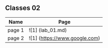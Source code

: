 ## Classes 02


| Name          |            Page       |
| ------------- | ------------- |
| page 1  | ![1] (lab_01.md) |
| page 2  | ![1] (https://www.google.com)  |